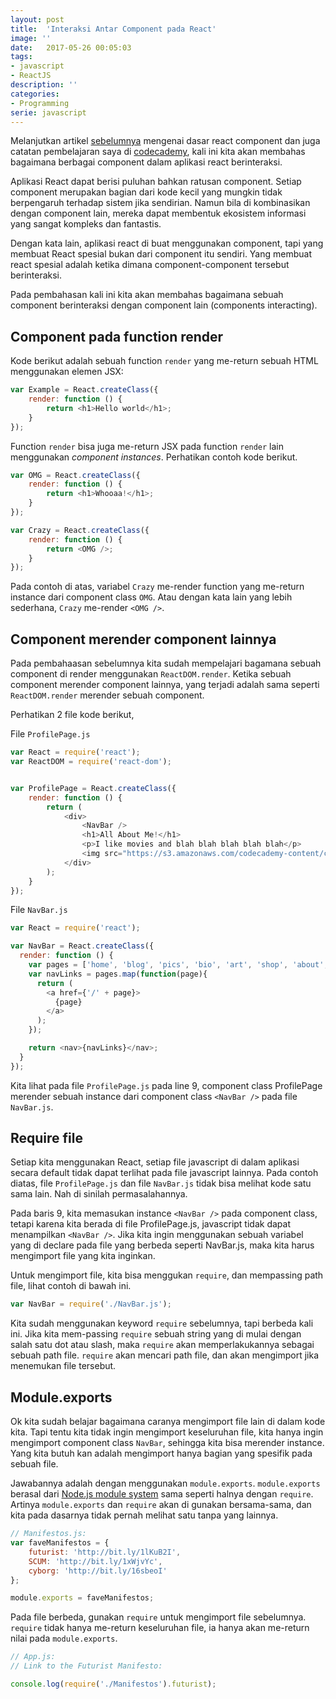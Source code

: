 ```yaml
---
layout: post
title:  'Interaksi Antar Component pada React'
image: ''
date:   2017-05-26 00:05:03
tags:
- javascript
- ReactJS
description: ''
categories:
- Programming
serie: javascript
---
```


Melanjutkan artikel [sebelumnya](http://ekaprasasti.com/dasar-react-component/) mengenai dasar react component dan juga catatan pembelajaran saya di [codecademy](https://www.codecademy.com/learn/react-101), kali ini kita akan membahas bagaimana berbagai component dalam aplikasi react berinteraksi.

Aplikasi React dapat berisi puluhan bahkan ratusan component. Setiap component merupakan bagian dari kode kecil yang mungkin tidak berpengaruh terhadap sistem jika sendirian. Namun bila di kombinasikan dengan component lain, mereka dapat membentuk ekosistem informasi yang sangat kompleks dan fantastis.

Dengan kata lain, aplikasi react di buat menggunakan component, tapi yang membuat React spesial bukan dari component itu sendiri. Yang membuat react spesial adalah ketika dimana component-component tersebut berinteraksi.

Pada pembahasan kali ini kita akan membahas bagaimana sebuah component berinteraksi dengan component lain (components interacting).

## Component pada function render

Kode berikut adalah sebuah function `render` yang me-return sebuah HTML menggunakan elemen JSX:

```javascript
var Example = React.createClass({
    render: function () {
        return <h1>Hello world</h1>;
    }
});
```

Function `render` bisa juga me-return JSX pada function `render` lain menggunakan *component instances*. Perhatikan contoh kode berikut.

```javascript
var OMG = React.createClass({
    render: function () {
        return <h1>Whooaa!</h1>;
    }
});

var Crazy = React.createClass({
    render: function () {
        return <OMG />;
    }
});
```

Pada contoh di atas, variabel `Crazy` me-render function yang me-return instance dari component class `OMG`. Atau dengan kata lain yang lebih sederhana, `Crazy` me-render `<OMG />`.

## Component merender component lainnya

Pada pembahaasan sebelumnya kita sudah mempelajari bagamana sebuah component di render menggunakan `ReactDOM.render`. Ketika sebuah component merender component lainnya, yang terjadi adalah sama seperti `ReactDOM.render` merender sebuah component.

Perhatikan 2 file kode berikut,

File `ProfilePage.js`

```javascript
var React = require('react');
var ReactDOM = require('react-dom');


var ProfilePage = React.createClass({
    render: function () {
        return (
            <div>
                <NavBar />
                <h1>All About Me!</h1>
                <p>I like movies and blah blah blah blah blah</p>
                <img src="https://s3.amazonaws.com/codecademy-content/courses/React/react_photo-monkeyselfie.jpg" />
            </div>
        );
    }
});
```

File `NavBar.js`

```javascript
var React = require('react');

var NavBar = React.createClass({
  render: function () {
    var pages = ['home', 'blog', 'pics', 'bio', 'art', 'shop', 'about', 'contact'];
    var navLinks = pages.map(function(page){
      return (
        <a href={'/' + page}>
          {page}
        </a>
      );
    });

    return <nav>{navLinks}</nav>;
  }
});
```

Kita lihat pada file `ProfilePage.js` pada line 9, component class ProfilePage merender sebuah instance dari component class `<NavBar />` pada file `NavBar.js`.

## Require file

Setiap kita menggunakan React, setiap file javascript di dalam aplikasi secara default tidak dapat terlihat pada file javascript lainnya. Pada contoh diatas, file `ProfilePage.js` dan file `NavBar.js` tidak bisa melihat kode satu sama lain. Nah di sinilah permasalahannya.

Pada baris 9, kita memasukan instance `<NavBar />` pada component class, tetapi karena kita berada di file ProfilePage.js, javascript tidak dapat menampilkan `<NavBar />`. Jika kita ingin menggunakan sebuah variabel yang di declare pada file yang berbeda seperti NavBar.js, maka kita harus mengimport file yang kita inginkan.

Untuk mengimport file, kita bisa menggukan `require`, dan mempassing path file, lihat contoh di bawah ini.

```javascript
var NavBar = require('./NavBar.js');
```

Kita sudah menggunakan keyword `require` sebelumnya, tapi berbeda kali ini. Jika kita mem-passing `require` sebuah string yang di mulai dengan salah satu dot atau slash, maka `require` akan memperlakukannya sebagai sebuah path file. `require` akan mencari path file, dan akan mengimport jika menemukan file tersebut.

## Module.exports

Ok kita sudah belajar bagaimana caranya mengimport file lain di dalam kode kita. Tapi tentu kita tidak ingin mengimport keseluruhan file, kita hanya ingin mengimport component class `NavBar`, sehingga kita bisa merender <NavBar /> instance. Yang kita butuh kan adalah mengimport hanya bagian yang spesifik pada sebuah file.

Jawabannya adalah dengan menggunakan `module.exports`. `module.exports` berasal dari [Node.js module system](https://www.sitepoint.com/understanding-module-exports-exports-node-js/) sama seperti halnya dengan `require`. Artinya `module.exports` dan `require` akan di gunakan bersama-sama, dan kita pada dasarnya tidak pernah melihat satu tanpa yang lainnya.

```javascript
// Manifestos.js:
var faveManifestos = {
    futurist: 'http://bit.ly/1lKuB2I',
    SCUM: 'http://bit.ly/1xWjvYc',
    cyborg: 'http://bit.ly/16sbeoI'
};

module.exports = faveManifestos;
```

Pada file berbeda, gunakan `require` untuk mengimport file sebelumnya. `require` tidak hanya me-return keseluruhan file, ia hanya akan me-return nilai pada `module.exports`.

```javascript
// App.js:
// Link to the Futurist Manifesto:

console.log(require('./Manifestos').futurist);
```
